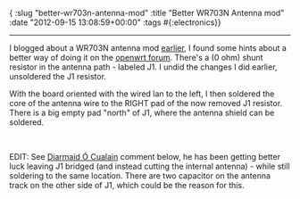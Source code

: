 { :slug "better-wr703n-antenna-mod"
  :title "Better WR703N Antenna mod"
  :date "2012-09-15 13:08:59+00:00"
  :tags #{:electronics}}

------

I blogged about a WR703N antenna mod [earlier](/wr-703n-external-antenna-mod-diy), I found some hints about a better way of doing it on the [openwrt forum](https://forum.openwrt.org/viewtopic.php?pid=173729#p173729). There's a (0 ohm) shunt resistor in the antenna path - labeled J1. I undid the changes I did earlier, unsoldered the J1 resistor.

With the board oriented with the wired lan to the left, I then soldered the core of the antenna wire to the RIGHT pad of the now removed J1 resistor. There is a big empty pad "north" of J1, where the antenna shield can be soldered.

<figure>
	<img src="/images/2012-09-15-better-wr703n/k7im9483-note.jpg" alt="">
	<img src="/images/2012-09-15-better-wr703n/k7im9484.jpg" alt="">
</figure>

EDIT: See [Diarmaid Ó Cualain](http://twitter.com/DiarDan) comment below, he has been getting better luck leaving J1 bridged (and instead cutting the internal antenna) - while still soldering to the same location. There are two capacitor on the antenna track on the other side of J1, which could be the reason for this.

